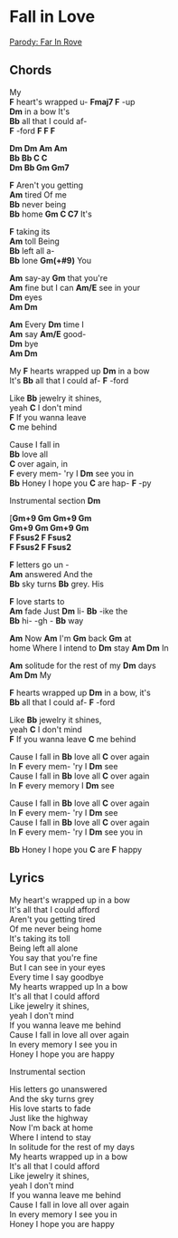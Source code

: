 # Fall in Love
[Parody: Far In Rove](parody/FarInRove.md)

## Chords

My  
__F__ heart's wrapped u- __Fmaj7 F__ -up  
__Dm__ in a bow  It's  
__Bb__ all that I could af-  
__F__ -ford __F F F__  

__Dm Dm Am Am__  
__Bb Bb C C__   
__Dm Bb Gm Gm7__  
 
__F__ Aren't you getting  
__Am__ tired  Of me  
__Bb__ never being  
__Bb__ home __Gm C C7__ It's  

__F__ taking its  
__Am__ toll  Being  
__Bb__ left all a-  
__Bb__ lone  __Gm(+#9)__ You  

__Am__ say-ay __Gm__ that you're  
__Am__ fine but I can __Am/E__ see in your    
__Dm__ eyes  
__Am Dm__   

__Am__ Every __Dm__ time I  
__Am__ say  __Am/E__ good-  
__Dm__ bye  
__Am Dm__  

My __F__ hearts wrapped up __Dm__ in a bow   
It's __Bb__ all that I could af- __F__ -ford  

Like __Bb__ jewelry it shines,  
yeah __C__ I don't mind  
__F__ If you wanna leave  
__C__ me behind

Cause I fall in  
__Bb__ love all  
__C__ over again, in   
__F__ every mem- 'ry I 
__Dm__ see you in  
__Bb__ Honey I hope you 
__C__ are hap- 
__F__ -py  

Instrumental section 
__Dm__  

[__Gm+9 Gm Gm+9 Gm__  
__Gm+9 Gm Gm+9 Gm__  
__F Fsus2 F Fsus2__  
__F Fsus2 F Fsus2__  
 
   

__F__ letters go un -  
__Am__ answered  And the  
__Bb__ sky turns 
__Bb__ grey. His   

__F__ love starts to  
__Am__ fade  Just 
__Dm__ li- __Bb__ -ike the  
__Bb__ hi- -gh - __Bb__ way  

__Am__ Now __Am__ I'm __Gm__ back __Gm__ at  
home Where I intend to 
__Dm__ stay
__Am Dm__ In  

__Am__ solitude for the 
rest of my 
__Dm__ days   
__Am Dm__ My

__F__ hearts wrapped up 
__Dm__ in a bow, it's  
__Bb__ all that I could af- 
__F__ -ford  

Like __Bb__ jewelry it shines,  
yeah __C__ I don't mind  
__F__ If you wanna leave __C__ me behind   

Cause I fall in __Bb__ love all __C__ over again  
In __F__ every mem- 'ry I __Dm__ see  
Cause I fall in __Bb__ love all __C__ over again  
In __F__ every memory I __Dm__ see  

Cause I fall in __Bb__ love all __C__ over again  
In __F__ every mem- 'ry I __Dm__ see  
Cause I fall in __Bb__ love all __C__ over again  
In __F__ every mem- 'ry I __Dm__ see you in  

__Bb__ Honey I hope you __C__ are __F__ happy  

## Lyrics

My heart's wrapped up in a bow  
It's all that I could afford  
Aren't you getting tired  
Of me never being home  
It's taking its toll  
Being left all alone  
You say that you're fine  
But I can see in your eyes  
Every time I say goodbye  
My hearts wrapped up In a bow  
It's all that I could afford  
Like jewelry it shines,  
yeah I don't mind  
If you wanna leave me behind  
Cause I fall in love all over again  
In every memory I see you in  
Honey I hope you are happy  

Instrumental section 

His letters go unanswered  
And the sky turns grey  
His love starts to fade  
Just like the highway  
Now I'm back at home  
Where I intend to stay  
In solitude for the rest of my days   
My hearts wrapped up in a bow  
It's all that I could afford  
Like jewelry it shines,  
yeah I don't mind  
If you wanna leave me behind   
Cause I fall in love all over again  
In every memory I see you in  
Honey I hope you are happy  

